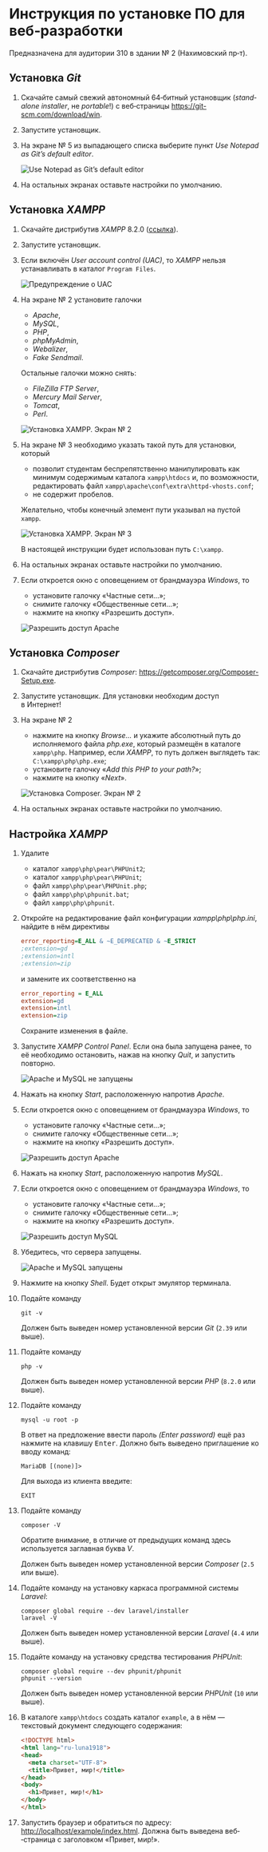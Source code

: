 # Инструкция по установке ПО для веб­‑разработки

Предназначена для аудитории 310 в здании № 2 (Нахимовский пр‑т).

## Установка <i lang="en">Git</i>

1. Скачайте самый свежий автономный 64­‑битный установщик (<i lang="en">standalone installer</i>, не <i lang="en">portable</i>!) с веб­‑страницы <https://git-scm.com/download/win>.

2. Запустите установщик.

3. На экране № 5 из выпадающего списка выберите пункт <i lang="en">Use Notepad as Git’s default editor</i>.

    ![Use Notepad as Git’s default editor](images/git-5.png)

4. На остальных экранах оставьте настройки по умолчанию.

## Установка <i lang="en">XAMPP</i>

1. Скачайте дистрибутив <i lang="en">XAMPP</i> 8.2.0 ([ссылка](https://sourceforge.net/projects/xampp/files/XAMPP%20Windows/8.2.0/xampp-windows-x64-8.2.0-0-VS16-installer.exe)).

2. Запустите установщик.

3. Если включён <i lang="en">User account control (UAC)</i>, то <i lang="en">XAMPP</i> нельзя устанавливать в каталог <code lang="en">Program Files</code>.

    ![Предупреждение о UAC](images/xampp-uac.png)

4. На экране № 2 установите галочки

    - <i lang="en">Apache</i>,
    - <i lang="en">MySQL</i>,
    - <i lang="en">PHP</i>,
    - <i lang="en">phpMyAdmin</i>,
    - <i lang="en">Webalizer</i>,
    - <i lang="en">Fake Sendmail</i>.

    Остальные галочки можно снять:

    - <i lang="en">FileZilla FTP Server</i>,
    - <i lang="en">Mercury Mail Server</i>,
    - <i lang="en">Tomcat</i>,
    - <i lang="en">Perl</i>.
    
    ![Установка XAMPP. Экран № 2](images/xampp-02.png)

5. На экране № 3 необходимо указать такой путь для установки, который

    - позволит студентам беспрепятственно манипулировать как минимум содержимым каталога <code lang="en">xampp\htdocs</code> и, по возможности, редактировать файл <code lang="en">xampp\apache\conf\extra\httpd-vhosts.conf</code>;
    - не содержит пробелов.

    Желательно, чтобы конечный элемент пути указывал на пустой <code lang="en">xampp</code>.

    ![Установка XAMPP. Экран № 3](images/xampp-03.png)

    В настоящей инструкции будет использован путь <code lang="en">C:\xampp</code>.

6. На остальных экранах оставьте настройки по умолчанию.

7. Если откроется окно с оповещением от брандмауэра <i lang="en">Windows</i>, то

    - установите галочку «Частные сети...»;
    - снимите галочку «Общественные сети...»;
    - нажмите на кнопку «Разрешить доступ».

    ![Разрешить доступ Apache](images/xampp-apache.png)

## Установка <i lang="en">Composer</i>

1. Скачайте дистрибутив <i lang="en">Composer</i>: <https://getcomposer.org/Composer-Setup.exe>.

2. Запустите установщик. Для установки необходим доступ в Интернет!

3. На экране № 2

    - нажмите на кнопку <i lang="en">Browse...</i> и укажите абсолютный путь до исполняемого файла <i lang="en">php.exe</i>, который размещён в каталоге <code lang="en">xampp\php</code>. Например, если <i lang="en">XAMPP</i>, то путь должен выглядеть так: <code lang="en">C:\xampp\php\php.exe</code>;
    - установите галочку «<i lang="en">Add this PHP to your path?</i>»;
    - нажмите на кнопку «<i lang="en">Next</i>».

    ![Установка Composer. Экран № 2](images/composer-2.png)

4. На остальных экранах оставьте настройки по умолчанию.

## Настройка <i lang="en">XAMPP</i>

1. Удалите 

    - каталог <code lang="en">xampp\php\pear\PHPUnit2</code>;
    - каталог <code lang="en">xampp\php\pear\PHPUnit</code>;
    - файл <code lang="en">xampp\php\pear\PHPUnit.php</code>;
    - файл <code lang="en">xampp\php\phpunit.bat</code>;
    - файл <code lang="en">xampp\php\phpunit</code>.

2. Откройте на редактирование файл конфигурации <i lang="en">xampp\php\php.ini</i>, найдите в нём директивы

    ```ini
    error_reporting=E_ALL & ~E_DEPRECATED & ~E_STRICT
    ;extension=gd
    ;extension=intl
    ;extension=zip
    ```

    и замените их соответственно на

    ```ini
    error_reporting = E_ALL
    extension=gd
    extension=intl
    extension=zip
    ```

    Сохраните изменения в файле.

3. Запустите <i lang="en">XAMPP Control Panel</i>. Если она была запущена ранее, то её необходимо остановить, нажав на кнопку <i lang="en">Quit</i>, и запустить повторно.

    ![Apache и MySQL не запущены](images/xampp-off.png)

4. Нажать на кнопку <i lang="en">Start</i>, расположенную напротив <i lang="en">Apache</i>.

5. Если откроется окно с оповещением от брандмауэра <i lang="en">Windows</i>, то

    - установите галочку «Частные сети...»;
    - снимите галочку «Общественные сети...»;
    - нажмите на кнопку «Разрешить доступ».

    ![Разрешить доступ Apache](images/xampp-apache.png)

6. Нажать на кнопку <i lang="en">Start</i>, расположенную напротив <i lang="en">MySQL</i>.

7. Если откроется окно с оповещением от брандмауэра <i lang="en">Windows</i>, то

    - установите галочку «Частные сети...»;
    - снимите галочку «Общественные сети...»;
    - нажмите на кнопку «Разрешить доступ».

    ![Разрешить доступ MySQL](images/xampp-mysql.png)

8. Убедитесь, что сервера запущены.

    ![Apache и MySQL запущены](images/xampp-on.png)

9. Нажмите на кнопку <i lang="en">Shell</i>. Будет открыт эмулятор терминала.

10. Подайте команду

    ```batch
    git -v
    ```

    Должен быть выведен номер установленной версии <i lang="en">Git</i> (`2.39` или выше).

11. Подайте команду

    ```batch
    php -v
    ```

    Должен быть выведен номер установленной версии <i lang="en">PHP</i> (`8.2.0` или выше).

12. Подайте команду

    ```batch
    mysql -u root -p
    ```

    В ответ на предложение ввести пароль <i lang="en">(Enter password)</i> ещё раз нажмите на клавишу <kbd>Enter</kbd>. Должно быть выведено приглашение ко вводу команд:

    ```batch
    MariaDB [(none)]>
    ```

    Для выхода из клиента введите:

    ```batch
    EXIT
    ```

13. Подайте команду

    ```batch
    composer -V
    ```

    Обратите внимание, в отличие от предыдущих команд здесь используется заглавная буква <i lang="en">V</i>.

    Должен быть выведен номер установленной версии <i lang="en">Composer</i> (`2.5` или выше).

14. Подайте команду на установку каркаса программной системы <i lang="en">Laravel</i>:

    ```batch
    composer global require --dev laravel/installer
    laravel -V
    ```

    Должен быть выведен номер установленной версии <i lang="en">Laravel</i> (`4.4` или выше).

15. Подайте команду на установку средства тестирования <i lang="en">PHPUnit</i>:

    ```batch
    composer global require --dev phpunit/phpunit
    phpunit --version
    ```

    Должен быть выведен номер установленной версии <i lang="en">PHPUnit</i> (`10` или выше).

16. В каталоге <code lang="en">xampp\htdocs</code> создать каталог <code lang="en">example</code>, а в нём — текстовый документ <code lang="en"></code> следующего содержания:

    ```html
    <!DOCTYPE html>
    <html lang="ru-luna1918">
    <head>
      <meta charset="UTF-8">
      <title>Привет, мир!</title>
    </head>
    <body>
      <h1>Привет, мир!</h1>
    </body>
    </html>
    ```

17. Запустить браузер и обратиться по адресу: <http://localhost/example/index.html>. Должна быть выведена веб­‑страница с заголовком «Привет, мир!».

